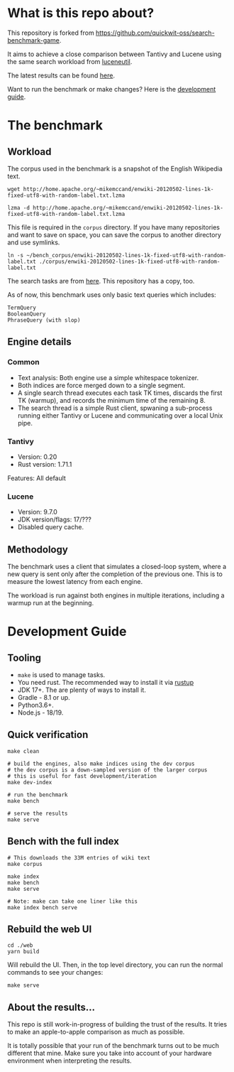 
# What is this repo about?
This repository is forked from https://github.com/quickwit-oss/search-benchmark-game.

It aims to achieve a close comparison between Tantivy and Lucene using the same search workload from [luceneutil](https://github.com/mikemccand/luceneutil).

The latest results can be found [here](https://tony-x.github.io/search-benchmark-game/).

Want to run the benchmark or make changes? Here is the [development guide](#development-guide).

# The benchmark
## Workload
The corpus used in the benchmark is a snapshot of the English Wikipedia text.

```
wget http://home.apache.org/~mikemccand/enwiki-20120502-lines-1k-fixed-utf8-with-random-label.txt.lzma
```
```
lzma -d http://home.apache.org/~mikemccand/enwiki-20120502-lines-1k-fixed-utf8-with-random-label.txt.lzma
```
This file is required in the `corpus` directory. If you have many repositories and want to save on space, you can save the corpus to another directory and use symlinks.
```
ln -s ~/bench_corpus/enwiki-20120502-lines-1k-fixed-utf8-with-random-label.txt ./corpus/enwiki-20120502-lines-1k-fixed-utf8-with-random-label.txt
```

The search tasks are from [here](https://github.com/mikemccand/luceneutil/blob/master/tasks/wikimedium.1M.nostopwords.tasks). This repository has a copy, too.

As of now, this benchmark uses only basic text queries which includes:
```
TermQuery
BooleanQuery
PhraseQuery (with slop)
```

## Engine details
### Common
* Text analysis: Both engine use a simple whitespace tokenizer.
* Both indices are force merged down to a single segment.
* A single search thread executes each task TK times, discards the first TK (warmup), and records the minimum time of the remaining 8.
* The search thread is a simple Rust client, spwaning a sub-process running either Tantivy or Lucene and communicating over a local Unix pipe.

### Tantivy
* Version: 0.20
* Rust version: 1.71.1

Features: All default

### Lucene
* Version: 9.7.0
* JDK version/flags: 17/???
* Disabled query cache.


## Methodology
The benchmark uses a client that simulates a closed-loop system, where a new query is sent only after the completion of the previous one. This is to measure the lowest latency from each engine.

The workload is run against both engines in multiple iterations, including a warmup run at the beginning.

# Development Guide
## Tooling
* `make` is used to manage tasks.
* You need rust. The recommended way to install it via [rustup](https://www.rust-lang.org/tools/install)
* JDK 17+. The are plenty of ways to install it.
* Gradle - 8.1 or up.
* Python3.6+.
* Node.js - 18/19.

## Quick verification
```
make clean

# build the engines, also make indices using the dev corpus
# the dev corpus is a down-sampled version of the larger corpus
# this is useful for fast development/iteration
make dev-index

# run the benchmark
make bench

# serve the results
make serve
```

## Bench with the full index
```
# This downloads the 33M entries of wiki text
make corpus

make index
make bench
make serve

# Note: make can take one liner like this
make index bench serve
```

## Rebuild the web UI
```
cd ./web
yarn build
```
Will rebuild the UI. Then, in the top level directory, you can run the normal commands to see your changes:
```
make serve
```

## About the results...
This repo is still work-in-progress of building the trust of the results. It tries to make an apple-to-apple comparison as much as possible.

It is totally possible that your run of the benchmark turns out to be much different that mine. Make sure you take into account of your hardware environment when interpreting the results.
